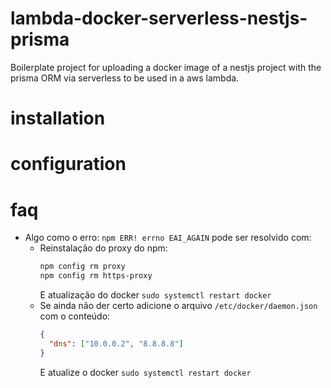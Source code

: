 # lambda-docker-serverless-nestjs-prisma

Boilerplate project for uploading a docker image of a nestjs project with the prisma ORM via serverless to be used in a aws lambda.

# installation

# configuration

# faq

- Algo como o erro: `npm ERR! errno EAI_AGAIN` pode ser resolvido com:
  - Reinstalação do proxy do npm:
    ```sh
    npm config rm proxy
    npm config rm https-proxy
    ```
    E atualização do docker `sudo systemctl restart docker `
  - Se ainda não der certo adicione o arquivo `/etc/docker/daemon.json` com o conteúdo:
    ```json
    {
      "dns": ["10.0.0.2", "8.8.8.8"]
    }
    ```
    E atualize o docker `sudo systemctl restart docker`
